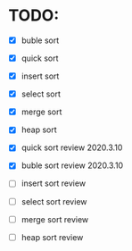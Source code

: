 # TODO:


- [x] buble sort
- [x] quick sort
- [x] insert sort
- [x] select sort
- [x] merge sort
- [x] heap sort 


- [x] quick sort  review  2020.3.10
- [x] buble sort review 2020.3.10
- [ ] insert sort review
- [ ] select sort review
- [ ] merge sort review
- [ ] heap sort review

